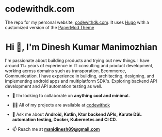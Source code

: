 # codewithdk.com
The repo for my personal website, [codewithdk.com](https://www.codewithdk.com/). It uses [Hugo](https://gohugo.io) with a customized version of the [PaperMod Theme](https://github.com/adityatelange/hugo-PaperMod/)

<h1 align="center">Hi 👋, I'm Dinesh Kumar Manimozhian</h1>
<p align="left">I'm passionate about building products and trying out new things. I have around 11+ years of experience in IT consulting and product development, working across domains such as transporation, Ecommerce, Communication. I have experience in building, architecting, designing, and implementing android apps and multiplatform SDK's. Exploring backend API development and API automation testing as well.</p>

- 👯 I’m looking to collaborate on **anything cool and minimal.**

- 👨‍💻 All of my projects are available at [codewithdk](/codewithdk.com/edit/main/README.md)

- 💬 Ask me about **Android, Kotlin, Ktor backend APIs, Karate DSL automation testing, Docker, Kubernetes and CI CD.**

- 📫 Reach me at **manidinesh89@gmail.com**

